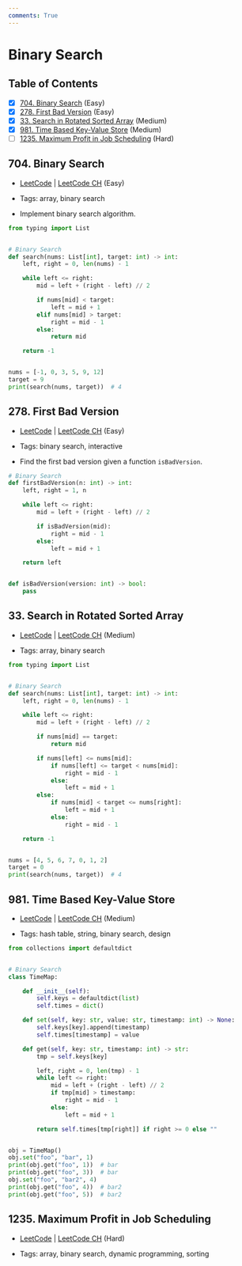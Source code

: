 ```yaml
---
comments: True
---
```


# Binary Search

## Table of Contents

- [x] [704. Binary Search](https://leetcode.cn/problems/binary-search/) (Easy)
- [x] [278. First Bad Version](https://leetcode.cn/problems/first-bad-version/) (Easy)
- [x] [33. Search in Rotated Sorted Array](https://leetcode.cn/problems/search-in-rotated-sorted-array/) (Medium)
- [x] [981. Time Based Key-Value Store](https://leetcode.cn/problems/time-based-key-value-store/) (Medium)
- [ ] [1235. Maximum Profit in Job Scheduling](https://leetcode.cn/problems/maximum-profit-in-job-scheduling/) (Hard)

## 704. Binary Search

-   [LeetCode](https://leetcode.com/problems/binary-search/) | [LeetCode CH](https://leetcode.cn/problems/binary-search/) (Easy)

-   Tags: array, binary search
-   Implement binary search algorithm.


```python title="704. Binary Search - Python Solution"
from typing import List


# Binary Search
def search(nums: List[int], target: int) -> int:
    left, right = 0, len(nums) - 1

    while left <= right:
        mid = left + (right - left) // 2

        if nums[mid] < target:
            left = mid + 1
        elif nums[mid] > target:
            right = mid - 1
        else:
            return mid

    return -1


nums = [-1, 0, 3, 5, 9, 12]
target = 9
print(search(nums, target))  # 4

```

## 278. First Bad Version

-   [LeetCode](https://leetcode.com/problems/first-bad-version/) | [LeetCode CH](https://leetcode.cn/problems/first-bad-version/) (Easy)

-   Tags: binary search, interactive
-   Find the first bad version given a function `isBadVersion`.


```python title="278. First Bad Version - Python Solution"
# Binary Search
def firstBadVersion(n: int) -> int:
    left, right = 1, n

    while left <= right:
        mid = left + (right - left) // 2

        if isBadVersion(mid):
            right = mid - 1
        else:
            left = mid + 1

    return left


def isBadVersion(version: int) -> bool:
    pass

```

## 33. Search in Rotated Sorted Array

-   [LeetCode](https://leetcode.com/problems/search-in-rotated-sorted-array/) | [LeetCode CH](https://leetcode.cn/problems/search-in-rotated-sorted-array/) (Medium)

-   Tags: array, binary search

```python title="33. Search in Rotated Sorted Array - Python Solution"
from typing import List


# Binary Search
def search(nums: List[int], target: int) -> int:
    left, right = 0, len(nums) - 1

    while left <= right:
        mid = left + (right - left) // 2

        if nums[mid] == target:
            return mid

        if nums[left] <= nums[mid]:
            if nums[left] <= target < nums[mid]:
                right = mid - 1
            else:
                left = mid + 1
        else:
            if nums[mid] < target <= nums[right]:
                left = mid + 1
            else:
                right = mid - 1

    return -1


nums = [4, 5, 6, 7, 0, 1, 2]
target = 0
print(search(nums, target))  # 4

```

## 981. Time Based Key-Value Store

-   [LeetCode](https://leetcode.com/problems/time-based-key-value-store/) | [LeetCode CH](https://leetcode.cn/problems/time-based-key-value-store/) (Medium)

-   Tags: hash table, string, binary search, design

```python title="981. Time Based Key-Value Store - Python Solution"
from collections import defaultdict


# Binary Search
class TimeMap:

    def __init__(self):
        self.keys = defaultdict(list)
        self.times = dict()

    def set(self, key: str, value: str, timestamp: int) -> None:
        self.keys[key].append(timestamp)
        self.times[timestamp] = value

    def get(self, key: str, timestamp: int) -> str:
        tmp = self.keys[key]

        left, right = 0, len(tmp) - 1
        while left <= right:
            mid = left + (right - left) // 2
            if tmp[mid] > timestamp:
                right = mid - 1
            else:
                left = mid + 1

        return self.times[tmp[right]] if right >= 0 else ""


obj = TimeMap()
obj.set("foo", "bar", 1)
print(obj.get("foo", 1))  # bar
print(obj.get("foo", 3))  # bar
obj.set("foo", "bar2", 4)
print(obj.get("foo", 4))  # bar2
print(obj.get("foo", 5))  # bar2

```

## 1235. Maximum Profit in Job Scheduling

-   [LeetCode](https://leetcode.com/problems/maximum-profit-in-job-scheduling/) | [LeetCode CH](https://leetcode.cn/problems/maximum-profit-in-job-scheduling/) (Hard)

-   Tags: array, binary search, dynamic programming, sorting

